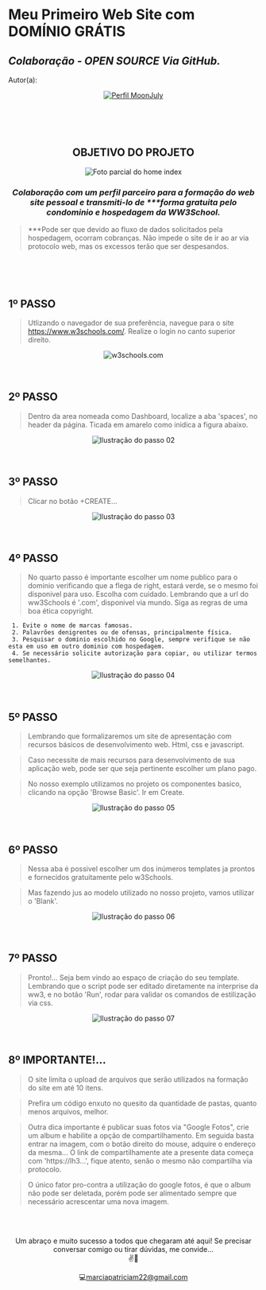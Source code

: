 <h1> Meu Primeiro Web Site com DOMÍNIO GRÁTIS</h1> 
<h2><i> Colaboração - OPEN SOURCE Via GitHub.</i></h2>

Autor(a): 
<div align="center"><a href="https://github.com/MoonJulyDigitalDev">
     <img src="https://github.com/MoonJulyDigitalDev/My-Web-Site/blob/main/print/print_moonJuly.png?raw=true" alt="Perfil MoonJuly"></a>
</div>


<br><br><br>

<h2 align="center">OBJETIVO DO PROJETO</h2>
<div align="center">
     <img src="https://github.com/MoonJulyDigitalDev/My-Web-Site/blob/main/print/Captura%20de%20tela%202025-03-12%20142925.png?raw=true" alt="Foto parcial do home index">
</div>

<h3 align="center"><i>Colaboração com um perfil parceiro para a formação do web site  pessoal e transmiti-lo de ***forma gratuita pelo condominio e hospedagem da WW3School.</i></h3>

> ***Pode ser que devido ao fluxo de dados solicitados pela hospedagem, ocorram cobranças. Não impede o site de ir ao ar via protocolo web, mas os excessos terão que ser despesandos. 

<br><br><br>
<h2>1º PASSO</h2>

>Utlizando o navegador de sua preferência, navegue para o site https://www.w3schools.com/. Realize o login no canto superior direito.

<div align="center">
     <img id="img-site" src="https://lh3.googleusercontent.com/pw/AP1GczOIzDz3du7FpCg4M8Zgnsa1aBYDy6p9buDvPmdIVVbtQM7gTxYhjL-blH-z-5qyV6ZQSCfQgz_ZGcXRD8wU7rlxg9GJn5KvMsQ6PNGDo7LZ6PG9HYBWgRsgA1DL_pqTMGiytzD-yIZPjvA9OanNWwIJ=w1545-h869-s-no-gm?authuser=0" alt="w3schools.com">
</div>
<br><br>
<h2>2º PASSO</h2>

>Dentro da area nomeada como Dashboard, localize a aba 'spaces', no header da página. Ticada em amarelo como inidica a figura abaixo.

<div align="center">
     <img src="https://github.com/MoonJulyDigitalDev/My-Web-Site/blob/main/print/passo02.png?raw=true" alt="Ilustração do passo 02">
</div>
<br><br>

<h2>3º PASSO</h2>

>Clicar no botão +CREATE...
<div align="center">
     <img src="https://github.com/MoonJulyDigitalDev/My-Web-Site/blob/main/print/passo03.png?raw=true" alt="Ilustração do passo 03">
</div>
<br><br>

<h2>4º PASSO</h2>

>No quarto passo é importante escolher um nome publico para o dominio verificando que a flega de right, estará verde, se o mesmo foi disponivel para uso. Escolha com cuidado. Lembrando que a url do ww3Schools é '.com', disponivel via mundo. Siga as regras de uma boa ética copyright. 

     1. Evite o nome de marcas famosas.
     2. Palavrões denigrentes ou de ofensas, principalmente física. 
     3. Pesquisar o dominio escolhido no Google, sempre verifique se não esta em uso em outro dominio com hospedagem. 
     4. Se necessário solicite autorização para copiar, ou utilizar termos semelhantes.
   
<div align="center">
     <img src="https://github.com/MoonJulyDigitalDev/My-Web-Site/blob/main/print/passo04.png?raw=true" alt="Ilustração do passo 04">
</div>
<br><br>


<h2>5º PASSO</h2>

>Lembrando que formalizaremos um site de apresentação com recursos básicos de desenvolvimento web. Html, css e javascript. 

>Caso necessite de mais recursos para desenvolvimento de sua aplicação web, pode ser que seja pertinente escolher um plano pago. 

>No nosso exemplo utilizamos no projeto os componentes basico, clicando na opção 'Browse Basic'. Ir em Create.

<div align="center">
     <img src="https://github.com/MoonJulyDigitalDev/My-Web-Site/blob/main/print/passo05.png?raw=true" alt="Ilustração do passo 05">
</div>
<br><br>

<h2>6º PASSO</h2>

>Nessa aba é possivel escolher um dos inúmeros templates ja prontos e fornecidos gratuitamente pelo w3Schools. 

>Mas fazendo jus ao modelo utilizado no nosso projeto, vamos utilizar o 'Blank'.
<div align="center">
     <img src="https://github.com/MoonJulyDigitalDev/My-Web-Site/blob/main/print/passo06.png?raw=true" alt="Ilustração do passo 06">
</div>
<br><br>


<h2>7º PASSO</h2>

>Pronto!... Seja bem vindo ao espaço de criação do seu template. Lembrando que o script pode ser editado diretamente na interprise da ww3, e no botão 'Run', rodar para validar os comandos de estilização via css. 

<div align="center">
     <img src="https://github.com/MoonJulyDigitalDev/My-Web-Site/blob/main/print/passo07.png?raw=true" alt="Ilustração do passo 07">
</div>
<br><br>


<h2>8º IMPORTANTE!... </h2>

>O site limita o upload de arquivos que serão utilizados na formação do site em até 10 itens. 

>Prefira um código enxuto no quesito da quantidade de pastas, quanto menos arquivos, melhor. 

>Outra dica importante é publicar suas fotos via "Google Fotos", crie um album e habilite a opção de compartilhamento. Em seguida basta entrar na imagem, com o botão direito do mouse, adquire o endereço da mesma... O link de compartilhamente ate a presente data começa com 'https://lh3...', fique atento, senão o mesmo não compartilha via protocolo. 

>O único fator pro-contra a utilização do google fotos, é que o album não pode ser deletada, porém pode ser alimentado sempre que necessário acrescentar uma nova imagem.

<br><br>
<div align="center">
Um abraço e muito sucesso a todos que chegaram até aqui! 
Se precisar conversar comigo ou tirar dúvidas, me convide...<br> 
✌️💖

💻marciapatriciam22@gmail.com

</div>
